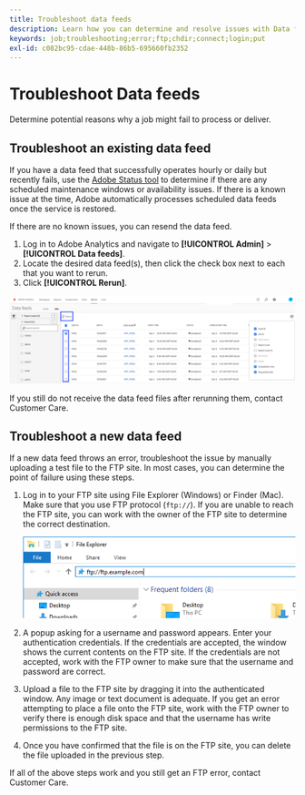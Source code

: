 ```yaml
---
title: Troubleshoot data feeds
description: Learn how you can determine and resolve issues with Data feeds.
keywords: job;troubleshooting;error;ftp;chdir;connect;login;put
exl-id: c082bc95-cdae-448b-86b5-695660fb2352
---
```

# Troubleshoot Data feeds

Determine potential reasons why a job might fail to process or deliver.

## Troubleshoot an existing data feed

If you have a data feed that successfully operates hourly or daily but recently fails, use the [Adobe Status tool](https://status.adobe.com/en/experience_cloud) to determine if there are any scheduled maintenance windows or availability issues. If there is a known issue at the time, Adobe automatically processes scheduled data feeds once the service is restored.

If there are no known issues, you can resend the data feed.

1. Log in to Adobe Analytics and navigate to **[!UICONTROL Admin]** > **[!UICONTROL Data feeds]**.
2. Locate the desired data feed(s), then click the check box next to each that you want to rerun.
3. Click **[!UICONTROL Rerun]**.

![Rerun](assets/rerun.png)

If you still do not receive the data feed files after rerunning them, contact Customer Care.

## Troubleshoot a new data feed

If a new data feed throws an error, troubleshoot the issue by manually uploading a test file to the FTP site. In most cases, you can determine the point of failure using these steps.

1. Log in to your FTP site using File Explorer (Windows) or Finder (Mac). Make sure that you use FTP protocol (`ftp://`). If you are unable to reach the FTP site, you can work with the owner of the FTP site to determine the correct destination.
  
   ![File Explorer](assets/file_explorer.png)

2. A popup asking for a username and password appears. Enter your authentication credentials. If the credentials are accepted, the window shows the current contents on the FTP site. If the credentials are not accepted, work with the FTP owner to make sure that the username and password are correct.
3. Upload a file to the FTP site by dragging it into the authenticated window. Any image or text document is adequate. If you get an error attempting to place a file onto the FTP site, work with the FTP owner to verify there is enough disk space and that the username has write permissions to the FTP site.
4. Once you have confirmed that the file is on the FTP site, you can delete the file uploaded in the previous step.

If all of the above steps work and you still get an FTP error, contact Customer Care.
